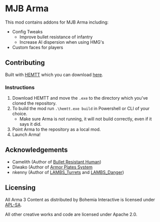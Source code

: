 # MJB Arma

This mod contains addons for MJB Arma including:

- Config Tweaks
  - Improve bullet resistance of infantry
  - Increase AI dispersion when using HMG's
- Custom faces for players

## Contributing

Built with [HEMTT](https://github.com/BrettMayson/HEMTT/tree/51deaa66b3a376e07442cbd914ef300ad469dadf) which you can download [here](https://github.com/BrettMayson/HEMTT/releases/tag/v0.7.6).

### Instructions

1. Download HEMTT and move the `.exe` to the directory which you've cloned the repository.
2. To build the mod run `.\hemtt.exe build` in Powershell or CLI of your choice.
    - Make sure Arma is not running, it will not build correctly, even if it says it did.
3. Point Arma to the repository as a local mod.
4. Launch Arma!

## Acknowledgements

- Camelith (Author of [Bullet Resistant Human](https://steamcommunity.com/sharedfiles/filedetails/?id=2260739003))
- Diwako (Author of [Armor Plates System](https://github.com/diwako/armor_plates_system)
- nkenny (Author of [LAMBS_Turrets](https://steamcommunity.com/sharedfiles/filedetails/?id=1862208264) and [LAMBS_Danger](https://steamcommunity.com/sharedfiles/filedetails/?id=1858075458))

## Licensing

All Arma 3 Content as distributed by Bohemia Interactive is licensed under [APL-SA](https://www.bohemia.net/community/licenses/arma-public-license-share-alike).

All other creative works and code are licensed under Apache 2.0.
